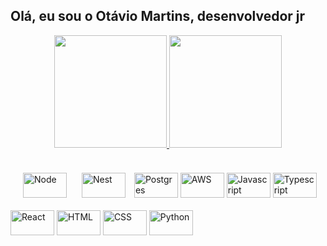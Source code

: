 ## Olá, eu sou o Otávio Martins, desenvolvedor jr

<div align="center" >
  <a href="https://github.com/otaviomartinss">
  <img height="180em" src="https://github-readme-stats.vercel.app/api?username=otaviomartinss&show_icons=true&theme=dracula&include_all_commits=true&count_private=true"/>
  <img height="180em" src="https://github-readme-stats.vercel.app/api/top-langs/?username=otaviomartinss&layout=compact&langs_count=8&theme=dracula"/>
</div>

<div style="display: inline-block"><br>
  <img align="center" alt="Node" height="40" width="70" style="margin: 20; display: inline" src="https://cdn.jsdelivr.net/gh/devicons/devicon/icons/nodejs/nodejs-plain-wordmark.svg">
  <img align="center" alt="Nest" height="40" width="70" margin="20 20" src="https://cdn.jsdelivr.net/gh/devicons/devicon/icons/nestjs/nestjs-plain.svg">
  <img align="center" alt="Postgres" height="40" width="70" style="margin-left: 10px" src="https://cdn.jsdelivr.net/gh/devicons/devicon/icons/postgresql/postgresql-plain.svg">
  <img align="center" alt="AWS" height="40" width="70" paddind-left="10px" src="https://cdn.jsdelivr.net/gh/devicons/devicon/icons/amazonwebservices/amazonwebservices-original-wordmark.svg">
  <img align="center" alt="Javascript" height="40" width="70" paddind-left="10px" src=>
  <img align="center" alt="Typescript" height="40" width="70" paddind-left="10px" src=>
  <img align="center" alt="React" height="40" width="70" src=>
  <img align="center" alt="HTML" height="40" width="70" src=>
  <img align="center" alt="CSS" height="40" width="70" src=>
  <img align="center" alt="Python" height="40" width="70" src=>
</div>
